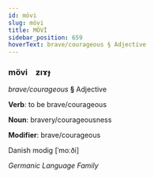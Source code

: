 ```yaml
---
id: mövi
slug: mövi
title: MÖVİ
sidebar_position: 659
hoverText: brave/courageous § Adjective
---
```


### mövi&emsp;<span kind="abugida">ƶıɤɟ</span>

*brave/courageous* **§** Adjective

**Verb**: to be brave/courageous

**Noun**: bravery/courageousness

**Modifier**: brave/courageous

Danish modig [ˈmoːði]

*Germanic Language Family*